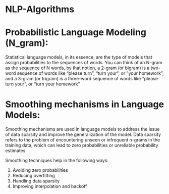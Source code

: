 # NLP-Algorithms
# Probabilistic Language Modeling (N_gram):
Statistical language models, in its essence, are the type of models that assign probabilities to the sequences of words.
You can think of an N-gram as the sequence of N words, by that notion, a 2-gram (or bigram) is a two-word sequence of words like “please turn”, “turn your”, or ”your homework”, and a 3-gram (or trigram) is a three-word sequence of words like “please turn your”, or “turn your homework”
# Smoothing mechanisms in Language Models:
Smoothing mechanisms are used in language models to address the issue of data sparsity and improve the generalization of the model. Data sparsity refers to the problem of encountering unseen or infrequent n-grams in the training data, which can lead to zero probabilities or unreliable probability estimates. 

Smoothing techniques help in the following ways:
1. Avoiding zero probabilities
2. Reducing overfitting
3. Handling data sparsity
4. Improving interpolation and backoff
